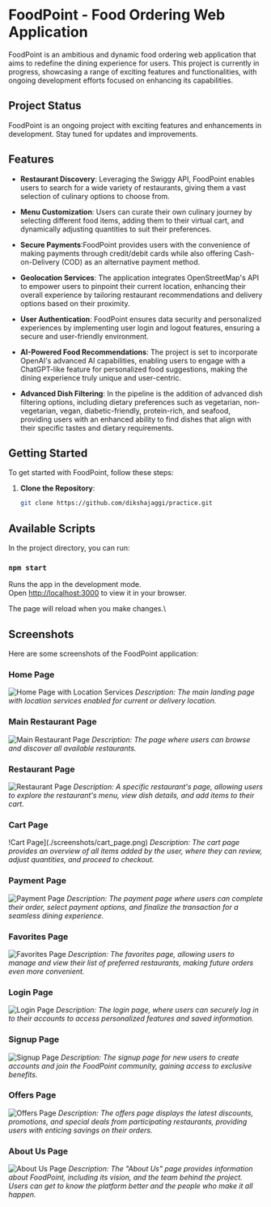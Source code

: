 # FoodPoint - Food Ordering Web Application

FoodPoint is an ambitious and dynamic food ordering web application that aims to redefine the dining experience for users. This project is currently in progress, showcasing a range of exciting features and functionalities, with ongoing development efforts focused on enhancing its capabilities.

## Project Status
FoodPoint is an ongoing project with exciting features and enhancements in development. Stay tuned for updates and improvements.

## Features

- **Restaurant Discovery**: Leveraging the Swiggy API, FoodPoint enables users to search for a wide variety of restaurants, giving them a vast selection of culinary options to choose from.

- **Menu Customization**: Users can curate their own culinary journey by selecting different food items, adding them to their virtual cart, and dynamically adjusting quantities to suit their preferences.

- **Secure Payments**:FoodPoint provides users with the convenience of making payments through credit/debit cards while also offering Cash-on-Delivery (COD) as an alternative payment method.

- **Geolocation Services**: The application integrates OpenStreetMap's API to empower users to pinpoint their current location, enhancing their overall experience by tailoring restaurant recommendations and delivery options based on their proximity.

- **User Authentication**: FoodPoint ensures data security and personalized experiences by implementing user login and logout features, ensuring a secure and user-friendly environment.

- **AI-Powered Food Recommendations**: The project is set to incorporate OpenAI's advanced AI capabilities, enabling users to engage with a ChatGPT-like feature for personalized food suggestions, making the dining experience truly unique and user-centric.
  
- **Advanced Dish Filtering**: In the pipeline is the addition of advanced dish filtering options, including dietary preferences such as vegetarian, non-vegetarian, vegan, diabetic-friendly, protein-rich, and seafood, providing users with an enhanced ability to find dishes that align with their specific tastes and dietary requirements.

## Getting Started

To get started with FoodPoint, follow these steps:

1. **Clone the Repository**:
   ```bash
   git clone https://github.com/dikshajaggi/practice.git


## Available Scripts

In the project directory, you can run:

### `npm start`

Runs the app in the development mode.\
Open [http://localhost:3000](http://localhost:3000) to view it in your browser.

The page will reload when you make changes.\


## Screenshots

Here are some screenshots of the FoodPoint application:

### Home Page
![Home Page with Location Services](./screenshots/home_page_location.png)
*Description: The main landing page with location services enabled for current or delivery location.*

### Main Restaurant Page
![Main Restaurant Page](./screenshots/main_restaurant_page.png)
*Description: The page where users can browse and discover all available restaurants.*

### Restaurant Page
![Restaurant Page](./screenshots/restaurant_page.png)
*Description: A specific restaurant's page, allowing users to explore the restaurant's menu, view dish details, and add items to their cart.*

### Cart Page
!Cart Page](./screenshots/cart_page.png)
*Description: The cart page provides an overview of all items added by the user, where they can review, adjust quantities, and proceed to checkout.*

### Payment Page
![Payment Page](./screenshots/payment_page.png)
*Description: The payment page where users can complete their order, select payment options, and finalize the transaction for a seamless dining experience.*

### Favorites Page
![Favorites Page](./screenshots/favorites_page.png)
*Description: The favorites page, allowing users to manage and view their list of preferred restaurants, making future orders even more convenient.*

### Login Page
![Login Page](./screenshots/login_page.png)
*Description: The login page, where users can securely log in to their accounts to access personalized features and saved information.*

### Signup Page
![Signup Page](./screenshots/signup_page.png)
*Description: The signup page for new users to create accounts and join the FoodPoint community, gaining access to exclusive benefits.*

### Offers Page
![Offers Page](./screenshots/offers_page.png)
*Description: The offers page displays the latest discounts, promotions, and special deals from participating restaurants, providing users with enticing savings on their orders.*

### About Us Page
![About Us Page](./screenshots/about_us_page.png)
*Description: The "About Us" page provides information about FoodPoint, including its vision, and the team behind the project. Users can get to know the platform better and the people who make it all happen.*


